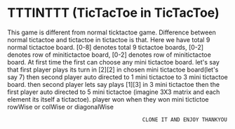 # TTTINTTT (TicTacToe in TicTacToe)
This game is different from normal ticktactoe game. Difference between normal tictactoe and tictactoe in tictactoe is that.
Here we have total 9 normal tictactoe board.
[0-8] denotes total 9 tictactoe boards, [0-2] denotes row of minitictactoe board, [0-2] denotes row of minitictactoe board.
At first time the first can choose any mini tictactoe board.
let's say that first player plays its turn in [2][2] in chosen mini tictactoe board(let's say 7) then second player auto directed to 1 mini tictactoe to 3 mini tictactoe board. then second player lets say plays [1][3] in 3 mini tictactoe then the first player auto directed to 5 mini tictactoe (imagine 3X3 matrix and each element its itself a tictactoe).
player won when they won mini tictictoe rowWise or colWise or diagonalWise 



                                               CLONE IT AND ENJOY THANKYOU
